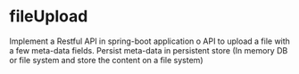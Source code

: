 # fileUpload
Implement a Restful API in spring-boot application
o   API to upload a file with a few meta-data fields. Persist meta-data in persistent store 
(In memory DB or file system and store the content on a file system)
